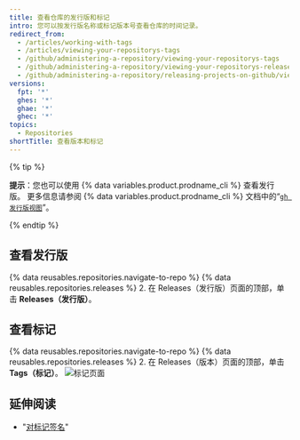 ```yaml
---
title: 查看仓库的发行版和标记
intro: 您可以按发行版名称或标记版本号查看仓库的时间记录。
redirect_from:
  - /articles/working-with-tags
  - /articles/viewing-your-repositorys-tags
  - /github/administering-a-repository/viewing-your-repositorys-tags
  - /github/administering-a-repository/viewing-your-repositorys-releases-and-tags
  - /github/administering-a-repository/releasing-projects-on-github/viewing-your-repositorys-releases-and-tags
versions:
  fpt: '*'
  ghes: '*'
  ghae: '*'
  ghec: '*'
topics:
  - Repositories
shortTitle: 查看版本和标记
---
```


{% tip %}

**提示**：您也可以使用 {% data variables.product.prodname_cli %} 查看发行版。 更多信息请参阅 {% data variables.product.prodname_cli %} 文档中的“[`gh 发行版视图`](https://cli.github.com/manual/gh_release_view)”。

{% endtip %}

## 查看发行版

{% data reusables.repositories.navigate-to-repo %}
{% data reusables.repositories.releases %}
2. 在 Releases（发行版）页面的顶部，单击 **Releases（发行版）**。

## 查看标记

{% data reusables.repositories.navigate-to-repo %}
{% data reusables.repositories.releases %}
2. 在 Releases（版本）页面的顶部，单击 **Tags（标记）**。 ![标记页面](/assets/images/help/releases/tags-list.png)

## 延伸阅读

- "[对标记签名](/articles/signing-tags)"
